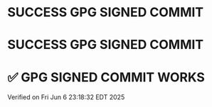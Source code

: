 # SUCCESS GPG SIGNED COMMIT
# SUCCESS GPG SIGNED COMMIT
# ✅ GPG SIGNED COMMIT WORKS
Verified on Fri Jun  6 23:18:32 EDT 2025
